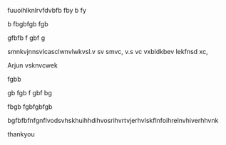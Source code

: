 fuuoihlknlrvfdvbfb
fby
b
fy

b
fbgbfgb
fgb



gfbfb
f
gbf
g

smnkvjnnsvlcasclwnvlwkvsl.v
sv smvc, v.s
vc vxbldkbev  lekfnsd xc,

Arjun
vsknvcwek



fgbb

gb
fgb
f
gbf
bg



fbgb
fgbfgbfgb


bgfbfbfnfgnflvodsvhskhuihhdihvosrihvrtvjerhvlskflnfoihrelnvhiverhhvnk

thankyou
